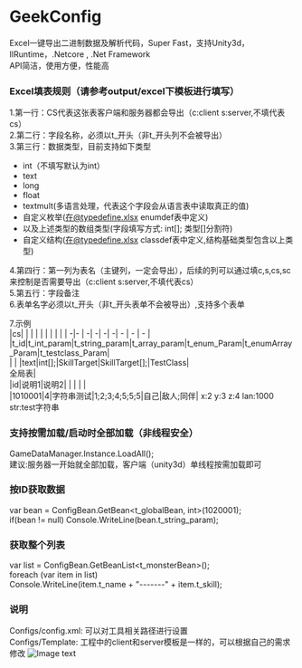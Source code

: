 # GeekConfig
Excel一键导出二进制数据及解析代码，Super Fast，支持Unity3d，IlRuntime，.Netcore , .Net Framework  
API简洁，使用方便，性能高

### Excel填表规则（请参考output/excel下模板进行填写）
1.第一行：CS代表这张表客户端和服务器都会导出（c:client s:server,不填代表cs）  
2.第二行：字段名称，必须以t_开头（非t_开头列不会被导出）  
3.第三行：数据类型，目前支持如下类型   
- int（不填写默认为int）          
- text   
- long   
- float
- textmult(多语言处理，代表这个字段会从语言表中读取真正的值)
- 自定义枚举(在@typedefine.xlsx enumdef表中定义)    
- 以及上述类型的数组类型(字段填写方式: int[];  类型[]分割符)   
- 自定义结构(在@typedefine.xlsx classdef表中定义,结构基础类型包含以上类型) 

4.第四行：第一列为表名（主键列，一定会导出），后续的列可以通过填c,s,cs,sc来控制是否需要导出（c:client s:server,不填代表cs）  
5.第五行：字段备注  
6.表单名字必须以t_开头（非t_开头表单不会被导出）,支持多个表单  

7.示例   
|cs|  |  |  |   |    |   |   |  |
| -|- | -| -| -| -| - | - | - |
|t_id|t_int_param|t_string_param|t_array_param|t_enum_Param|t_enumArray_Param|t_testclass_Param|    
| | |text|int[];|SkillTarget|SkillTarget[];|TestClass|   
全局表|   
|id|说明1|说明2| | | | |  
|1010001|4|字符串测试|1;2;3;4;5;5;5|自己|敌人;同伴|	x:2 y:3 z:4 lan:1000 str:test字符串 



### 支持按需加载/启动时全部加载（非线程安全）
GameDataManager.Instance.LoadAll();  
建议:服务器一开始就全部加载，客户端（unity3d）单线程按需加载即可

### 按ID获取数据
var bean = ConfigBean.GetBean<t_globalBean, int>(1020001);  
if(bean != null) Console.WriteLine(bean.t_string_param);

### 获取整个列表
var list = ConfigBean.GetBeanList<t_monsterBean>();  
foreach (var item in list)  
    Console.WriteLine(item.t_name + "-------" + item.t_skill);

### 说明
Configs/config.xml: 可以对工具相关路径进行设置  
Configs/Template: 工程中的client和server模板是一样的，可以根据自己的需求修改
![Image text](https://github.com/leeveel/ExcelToCode/blob/main/Doc/configtool.png)
